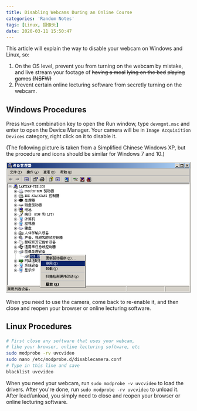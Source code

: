 ```yaml
---
title: Disabling Webcams During an Online Course
categories: 'Random Notes'
tags: [Linux, 摄像头]
date: 2020-03-11 15:50:47
---
```


This article will explain the way to disable your webcam on Windows and Linux, so:

1. On the OS level, prevent you from turning on the webcam by mistake, and live stream your footage of ~~having a meal~~ ~~lying on the bed~~ ~~playing games~~ ~~(NSFW)~~
2. Prevent certain online lecturing software from secretly turning on the webcam.

Windows Procedures
------------------

Press `Win+R` combination key to open the Run window, type `devmgmt.msc` and enter to open the Device Manager. Your camera will be in `Image Acquisition Devices` category, right click on it to disable it.

(The following picture is taken from a Simplified Chinese Windows XP, but the procedure and icons should be similar for Windows 7 and 10.)

![Windows Disabling Camera](../../../../../usr/uploads/202003/windows-disable-camera.png)

When you need to use the camera, come back to re-enable it, and then close and reopen your browser or online lecturing software.

Linux Procedures
----------------

```bash
# First close any software that uses your webcam,
# like your browser, online lecturing software, etc
sudo modprobe -rv uvcvideo
sudo nano /etc/modprobe.d/disablecamera.conf
# Type in this line and save
blacklist uvcvideo
```

When you need your webcam, run `sudo modprobe -v uvcvideo` to load the drivers. After you're done, run `sudo modprobe -rv uvcvideo` to unload it. After load/unload, you simply need to close and reopen your browser or online lecturing software.
